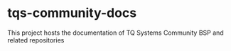 tqs-community-docs
==================

  This project hosts the documentation of TQ Systems Community BSP and related repositories
